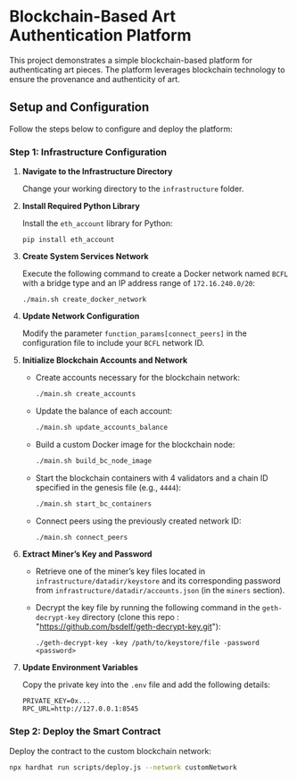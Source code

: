 # Blockchain-Based Art Authentication Platform

This project demonstrates a simple blockchain-based platform for authenticating art pieces. The platform leverages blockchain technology to ensure the provenance and authenticity of art.

## Setup and Configuration

Follow the steps below to configure and deploy the platform:

### Step 1: Infrastructure Configuration

1. **Navigate to the Infrastructure Directory**
   
   Change your working directory to the `infrastructure` folder.

2. **Install Required Python Library**

   Install the `eth_account` library for Python:

   ```shell
   pip install eth_account
   ```

3. **Create System Services Network**

   Execute the following command to create a Docker network named `BCFL` with a bridge type and an IP address range of `172.16.240.0/20`:

   ```shell
   ./main.sh create_docker_network
   ```

4. **Update Network Configuration**

   Modify the parameter `function_params[connect_peers]` in the configuration file to include your `BCFL` network ID.

5. **Initialize Blockchain Accounts and Network**

   - Create accounts necessary for the blockchain network:

     ```bash
     ./main.sh create_accounts
     ```

   - Update the balance of each account:

     ```bash
     ./main.sh update_accounts_balance
     ```

   - Build a custom Docker image for the blockchain node:

     ```bash
     ./main.sh build_bc_node_image
     ```

   - Start the blockchain containers with 4 validators and a chain ID specified in the genesis file (e.g., `4444`):

     ```bash
     ./main.sh start_bc_containers
     ```

   - Connect peers using the previously created network ID:

     ```bash
     ./main.sh connect_peers
     ```

6. **Extract Miner’s Key and Password**

   - Retrieve one of the miner’s key files located in `infrastructure/datadir/keystore` and its corresponding password from `infrastructure/datadir/accounts.json` (in the `miners` section).

   - Decrypt the key file by running the following command in the `geth-decrypt-key` directory (clone this repo : "https://github.com/bsdelf/geth-decrypt-key.git"):

     ```shell
     ./geth-decrypt-key -key /path/to/keystore/file -password <password>
     ```

7. **Update Environment Variables**

   Copy the private key into the `.env` file and add the following details:

   ```plaintext
   PRIVATE_KEY=0x...
   RPC_URL=http://127.0.0.1:8545
   ```

### Step 2: Deploy the Smart Contract

Deploy the contract to the custom blockchain network:

```bash
npx hardhat run scripts/deploy.js --network customNetwork

